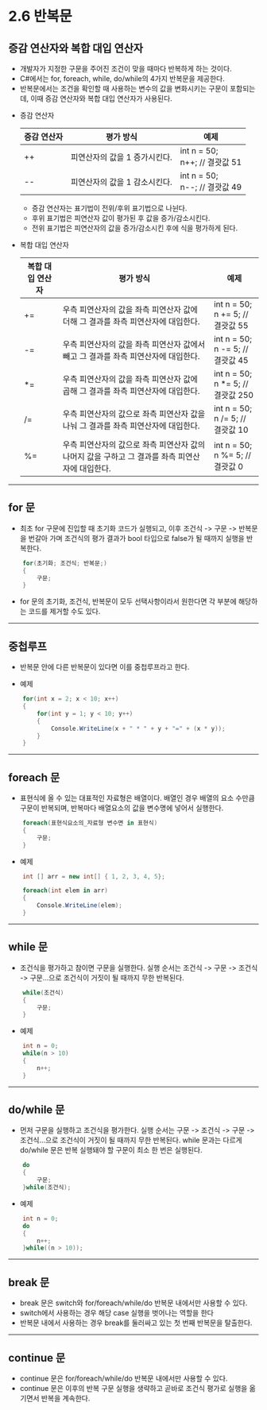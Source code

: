 # __2.6 반복문__
## 증감 연산자와 복합 대입 연산자
- 개발자가 지정한 구문을 주어진 조건이 맞을 때마다 반복하게 하는 것이다.
- C#에서는 for, foreach, while, do/while의 4가지 반복문을 제공한다.
- 반복문에서는 조건을 확인할 때 사용하는 변수의 값을 변화시키는 구문이 포함되는데, 이때 증감 연산자와 복합 대입 연산자가 사용된다.
+ 증감 연산자

    증감 연산자|평가 방식|예제
    ---|---|---
    ++|피연산자의 값을 1 증가시킨다.|int n = 50;<br/>n++; // 결괏값 51
    --|피연산자의 값을 1 감소시킨다.|int n = 50;<br/>n--; // 결괏값 49
    + 증감 연산자는 표기법이 전위/후위 표기법으로 나뉜다.
    + 후위 표기법은 피연산자 값이 평가된 후 값을 증가/감소시킨다.
    + 전위 표기법은 피연산자의 값을 증가/감소시킨 후에 식을 평가하게 된다. 
+ 복합 대입 연산자

    복합 대입 연산자|평가 방식|예제
    ---|---|---
    +=|우측 피연산자의 값을 좌측 피연산자 값에 더해 그 결과를 좌측 피연산자에 대입한다.|int n = 50;<br/>n += 5; // 결괏값 55
    -=|우측 피연산자의 값을 좌측 피연산자 값에서 빼고 그 결과를 좌측 피연산자에 대입한다.|int n = 50;<br/>n -= 5; // 결괏값 45
    *=|우측 피연산자의 값을 좌측 피연산자 값에 곱해 그 결과를 좌측 피연산자에 대입한다.|int n = 50;<br/>n *= 5; // 결괏값 250
    /=|우측 피연산자의 값으로 좌측 피연산자 값을 나눠 그 결과를 좌측 피연산자에 대입한다.|int n = 50;<br/>n /= 5; // 결괏값 10
    %=|우측 피연산자의 값으로 좌측 피연산자 값의 나머지 값을 구하고 그 결과를 좌측 피연산자에 대입한다.|int n = 50;<br/>n %= 5; // 결괏값 0
---
## for 문
- 최초 for 구문에 진입할 때 초기화 코드가 실행되고, 이후 조건식 -> 구문 -> 반복문을 번갈아 가며 조건식의 평가 결과가 bool 타입으로 false가 될 때까지 실행을 반복한다.
```C#
    for(초기화; 조건식; 반복문;)
    {
        구문;
    }
```
- for 문의 초기화, 조건식, 반복문이 모두 선택사항이라서 원한다면 각 부분에 해당하는 코드를 제거할 수도 있다.
---
## 중첩루프
- 반복문 안에 다른 반복문이 있다면 이를 중첩루프라고 한다.
+ 예제
```C#
    for(int x = 2; x < 10; x++)
    {
        for(int y = 1; y < 10; y++)
        {
            Console.WriteLine(x + " * " + y + "=" + (x * y));
        }
    }
```
---
## foreach 문
- 표현식에 올 수 있는 대표적인 자료형은 배열이다. 배열인 경우 배열의 요소 수만큼 구문이 반복되며, 반복마다 배열요소의 값을 변수명에 넣어서 실행한다.
```C#
    foreach(표현식요소의_자료형 변수면 in 표현식)
    {
        구문;
    }
```
+ 예제
```C#
    int [] arr = new int[] { 1, 2, 3, 4, 5};

    foreach(int elem in arr)
    {
        Console.WriteLine(elem);
    }
```
---
## while 문
- 조건식을 평가하고 참이면 구문을 실행한다. 실행 순서는 조건식 -> 구문 -> 조건식 -> 구문...으로 조건식이 거짓이 될 때까지 무한 반복된다.
```C#
    while(조건식)
    {
        구문;
    }
```
+ 예제
```C#
    int n = 0;
    while(n > 10)
    {
        n++;
    }
```
---
## do/while 문
- 먼저 구문을 실행하고 조건식을 평가한다. 실행 순서는 구문 -> 조건식 -> 구문 -> 조건식...으로 조건식이 거짓이 될 때까지 무한 반복된다. while 문과는 다르게 do/while 문은 반복 실행돼야 할 구문이 최소 한 번은 실행된다.
```C#
    do
    {
        구문;
    }while(조건식);
```
+ 예제
```C#
    int n = 0;
    do
    {
        n++;
    }while((n > 10));
```
---
## break 문
- break 문은 switch와 for/foreach/while/do 반복문 내에서만 사용할 수 있다.
- switch에서 사용하는 경우 해당 case 실행을 벗어나는 역할을 한다
- 반복문 내에서 사용하는 경우 break를 둘러싸고 있는 첫 번째 반복문을 탈출한다.
---
## continue 문
- continue 문은 for/foreach/while/do 반복문 내에서만 사용할 수 있다.
- continue 문은 이후의 반복 구문 실행을 생략하고 곧바로 조건식 평가로 실행을 옮기면서 반복을 계속한다.